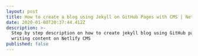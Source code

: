 ```yaml
---
layout: post
title: How to create a blog using Jekyll on GitHub Pages with CMS | Netlify
date: 2020-01-08T20:37:44.412Z
description: >-
  Step by step description on how to create jekyll blog using GitHub pages and
  writing content on Netlify CMS
published: false
---
```


